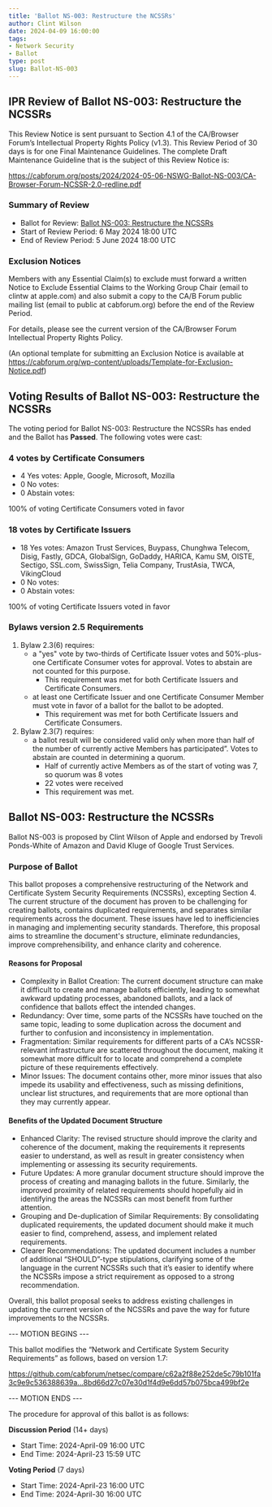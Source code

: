 ```yaml
---
title: 'Ballot NS-003: Restructure the NCSSRs'
author: Clint Wilson
date: 2024-04-09 16:00:00
tags:
- Network Security
- Ballot
type: post
slug: Ballot-NS-003
---
```


## IPR Review of Ballot NS-003: Restructure the NCSSRs

This Review Notice is sent pursuant to Section 4.1 of the CA/Browser Forum’s Intellectual Property Rights Policy (v1.3). This Review Period of 30 days is for one Final Maintenance Guidelines. The complete Draft Maintenance Guideline that is the subject of this Review Notice is:

<https://cabforum.org/posts/2024/2024-05-06-NSWG-Ballot-NS-003/CA-Browser-Forum-NCSSR-2.0-redline.pdf>

### Summary of Review

- Ballot for Review: [Ballot NS-003: Restructure the NCSSRs](https://cabforum.org/posts/2024/2024-05-06-NSWG-Ballot-NS-003/CA-Browser-Forum-NCSSR-2.0-redline.pdf)
- Start of Review Period: 6 May 2024 18:00 UTC
- End of Review Period: 5 June 2024 18:00 UTC

### Exclusion Notices

Members with any Essential Claim(s) to exclude must forward a written Notice to Exclude Essential Claims to the Working Group Chair (email to clintw at apple.com) and also submit a copy to the CA/B Forum public mailing list (email to public at cabforum.org) before the end of the Review Period.

For details, please see the current version of the CA/Browser Forum Intellectual Property Rights Policy.

(An optional template for submitting an Exclusion Notice is available at <https://cabforum.org/wp-content/uploads/Template-for-Exclusion-Notice.pdf>)

## Voting Results of Ballot NS-003: Restructure the NCSSRs

The voting period for Ballot NS-003: Restructure the NCSSRs has ended and the Ballot has **Passed**. The following votes were cast:

### 4 votes by Certificate Consumers

- 4 Yes votes: Apple, Google, Microsoft, Mozilla
- 0 No votes:
- 0 Abstain votes:

100% of voting Certificate Consumers voted in favor

### 18 votes by Certificate Issuers

- 18 Yes votes: Amazon Trust Services, Buypass, Chunghwa Telecom, Disig, Fastly, GDCA, GlobalSign, GoDaddy, HARICA, Kamu SM, OISTE, Sectigo, SSL.com, SwissSign, Telia Company, TrustAsia, TWCA, VikingCloud
- 0 No votes:
- 0 Abstain votes:

100% of voting Certificate Issuers voted in favor

### Bylaws version 2.5 Requirements

1. Bylaw 2.3(6) requires:
    - a "yes" vote by two-thirds of Certificate Issuer votes and 50%-plus-one Certificate Consumer votes for approval.  Votes to abstain are not counted for this purpose.
        - This requirement was met for both Certificate Issuers and Certificate Consumers.
    - at least one Certificate Issuer and one Certificate Consumer Member must vote in favor of a ballot for the ballot to be adopted.
        - This requirement was met for both Certificate Issuers and Certificate Consumers.
2. Bylaw 2.3(7) requires:
    - a ballot result will be considered valid only when more than half of the number of currently active Members has participated”. Votes to abstain are counted in determining a quorum.
        - Half of currently active Members as of the start of voting was 7, so quorum was 8 votes
        - 22 votes were received
        - This requirement was met.

## Ballot NS-003: Restructure the NCSSRs

Ballot NS-003 is proposed by Clint Wilson of Apple and endorsed by Trevoli Ponds-White of Amazon and David Kluge of Google Trust Services.

### Purpose of Ballot

This ballot proposes a comprehensive restructuring of the Network and Certificate System Security Requirements (NCSSRs), excepting Section 4. The current structure of the document has proven to be challenging for creating ballots, contains duplicated requirements, and separates similar requirements across the document. These issues have led to inefficiencies in managing and implementing security standards. Therefore, this proposal aims to streamline the document's structure, eliminate redundancies, improve comprehensibility, and enhance clarity and coherence.

#### Reasons for Proposal

- Complexity in Ballot Creation: The current document structure can make it difficult to create and manage ballots efficiently, leading to somewhat awkward updating processes, abandoned ballots, and a lack of confidence that ballots effect the intended changes.
- Redundancy: Over time, some parts of the NCSSRs have touched on the same topic, leading to some duplication across the document and further to confusion and inconsistency in implementation.
- Fragmentation: Similar requirements for different parts of a CA’s NCSSR-relevant infrastructure are scattered throughout the document, making it somewhat more difficult for to locate and comprehend a complete picture of these requirements effectively.
- Minor Issues: The document contains other, more minor issues that also impede its usability and effectiveness, such as missing definitions, unclear list structures, and requirements that are more optional than they may currently appear.

#### Benefits of the Updated Document Structure

- Enhanced Clarity: The revised structure should improve the clarity and coherence of the document, making the requirements it represents easier to understand, as well as result in greater consistency when implementing or assessing its security requirements.
- Future Updates: A more granular document structure should improve the process of creating and managing ballots in the future. Similarly, the improved proximity of related requirements should hopefully aid in identifying the areas the NCSSRs can most benefit from further attention.
- Grouping and De-duplication of Similar Requirements: By consolidating duplicated requirements, the updated document should make it much easier to find, comprehend, assess, and implement related requirements.
- Clearer Recommendations: The updated document includes a number of additional “SHOULD”-type stipulations, clarifying some of the language in the current NCSSRs such that it’s easier to identify where the NCSSRs impose a strict requirement as opposed to a strong recommendation.

Overall, this ballot proposal seeks to address existing challenges in updating the current version of the NCSSRs and pave the way for future improvements to the NCSSRs.

--- MOTION BEGINS ---

This ballot modifies the “Network and Certificate System Security Requirements” as follows, based on version 1.7:

<https://github.com/cabforum/netsec/compare/c62a2f88e252de5c79b101fa3c9e9c536388639a...8bd66d27c07e30d1f4d9e6dd57b075bca499bf2e>

--- MOTION ENDS ---

The procedure for approval of this ballot is as follows:

**Discussion Period** (14+ days)

- Start Time: 2024-April-09 16:00 UTC
- End Time: 2024-April-23 15:59 UTC

**Voting Period** (7 days)

- Start Time: 2024-April-23 16:00 UTC
- End Time: 2024-April-30 16:00 UTC
